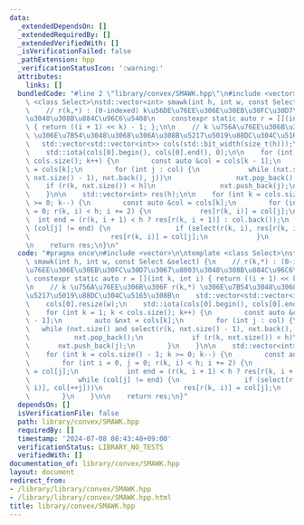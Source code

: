 ```yaml
---
data:
  _extendedDependsOn: []
  _extendedRequiredBy: []
  _extendedVerifiedWith: []
  _isVerificationFailed: false
  _pathExtension: hpp
  _verificationStatusIcon: ':warning:'
  attributes:
    links: []
  bundledCode: "#line 2 \"library/convex/SMAWK.hpp\"\n#include <vector>\n\ntemplate\
    \ <class Select>\nstd::vector<int> smawk(int h, int w, const Select &select) {\n\
    \    // r(k,*) : (0-indexed) k\u56DE\u76EE\u306E\u30EB\u30FC\u30D7\u3067\u8003\
    \u3048\u308B\u884C\u96C6\u5408\n    constexpr static auto r = [](int k, int i)\
    \ { return ((i + 1) << k) - 1; };\n\n    // k \u756A\u76EE\u306B\u306F r(k,*)\
    \ \u306E\u7B54\u3048\u3068\u306A\u308B\u5217\u5019\u88DC\u304C\u5165\u308B\n \
    \   std::vector<std::vector<int>> cols(std::bit_width(size_t(h)));\n    cols[0].resize(w);\n\
    \    std::iota(cols[0].begin(), cols[0].end(), 0);\n\n    for (int k = 1; k <\
    \ cols.size(); k++) {\n        const auto &col = cols[k - 1];\n        auto &nxt\
    \ = cols[k];\n        for (int j : col) {\n            while (nxt.size() and select(r(k,\
    \ nxt.size() - 1), nxt.back(), j))\n                nxt.pop_back();\n        \
    \    if (r(k, nxt.size()) < h)\n                nxt.push_back(j);\n        }\n\
    \    }\n\n    std::vector<int> res(h);\n\n    for (int k = cols.size() - 1; k\
    \ >= 0; k--) {\n        const auto &col = cols[k];\n        for (int i = 0, j\
    \ = 0; r(k, i) < h; i += 2) {\n            res[r(k, i)] = col[j];\n          \
    \  int end = (r(k, i + 1) < h ? res[r(k, i + 1)] : col.back());\n            while\
    \ (col[j] != end) {\n                if (select(r(k, i), res[r(k, i)], col[++j]))\n\
    \                    res[r(k, i)] = col[j];\n            }\n        }\n    }\n\
    \n    return res;\n}\n"
  code: "#pragma once\n#include <vector>\n\ntemplate <class Select>\nstd::vector<int>\
    \ smawk(int h, int w, const Select &select) {\n    // r(k,*) : (0-indexed) k\u56DE\
    \u76EE\u306E\u30EB\u30FC\u30D7\u3067\u8003\u3048\u308B\u884C\u96C6\u5408\n   \
    \ constexpr static auto r = [](int k, int i) { return ((i + 1) << k) - 1; };\n\
    \n    // k \u756A\u76EE\u306B\u306F r(k,*) \u306E\u7B54\u3048\u3068\u306A\u308B\
    \u5217\u5019\u88DC\u304C\u5165\u308B\n    std::vector<std::vector<int>> cols(std::bit_width(size_t(h)));\n\
    \    cols[0].resize(w);\n    std::iota(cols[0].begin(), cols[0].end(), 0);\n\n\
    \    for (int k = 1; k < cols.size(); k++) {\n        const auto &col = cols[k\
    \ - 1];\n        auto &nxt = cols[k];\n        for (int j : col) {\n         \
    \   while (nxt.size() and select(r(k, nxt.size() - 1), nxt.back(), j))\n     \
    \           nxt.pop_back();\n            if (r(k, nxt.size()) < h)\n         \
    \       nxt.push_back(j);\n        }\n    }\n\n    std::vector<int> res(h);\n\n\
    \    for (int k = cols.size() - 1; k >= 0; k--) {\n        const auto &col = cols[k];\n\
    \        for (int i = 0, j = 0; r(k, i) < h; i += 2) {\n            res[r(k, i)]\
    \ = col[j];\n            int end = (r(k, i + 1) < h ? res[r(k, i + 1)] : col.back());\n\
    \            while (col[j] != end) {\n                if (select(r(k, i), res[r(k,\
    \ i)], col[++j]))\n                    res[r(k, i)] = col[j];\n            }\n\
    \        }\n    }\n\n    return res;\n}"
  dependsOn: []
  isVerificationFile: false
  path: library/convex/SMAWK.hpp
  requiredBy: []
  timestamp: '2024-07-08 08:43:48+09:00'
  verificationStatus: LIBRARY_NO_TESTS
  verifiedWith: []
documentation_of: library/convex/SMAWK.hpp
layout: document
redirect_from:
- /library/library/convex/SMAWK.hpp
- /library/library/convex/SMAWK.hpp.html
title: library/convex/SMAWK.hpp
---
```


